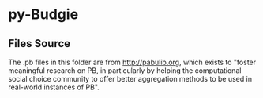 # py-Budgie

## Files Source

The .pb files in this folder are from http://pabulib.org, which exists to "foster meaningful research on PB, in particularly by helping the computational social choice community to offer better aggregation methods to be used in real-world instances of PB".